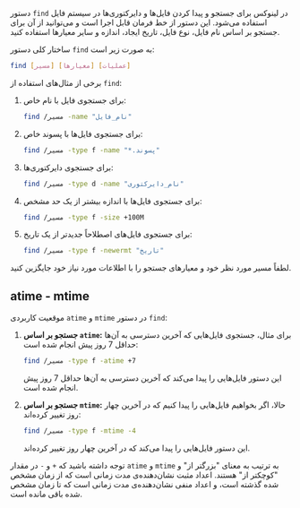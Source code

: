 دستور `find` در لینوکس برای جستجو و پیدا کردن فایل‌ها و دایرکتوری‌ها در سیستم فایل استفاده می‌شود. این دستور از خط فرمان قابل اجرا است و می‌توانید از آن برای جستجو بر اساس نام فایل، نوع فایل، تاریخ ایجاد، اندازه و سایر معیارها استفاده کنید.

ساختار کلی دستور `find` به صورت زیر است:

```bash
find [مسیر] [معیارها] [عملیات]
```

برخی از مثال‌های استفاده از `find`:

1. برای جستجوی فایل با نام خاص:
   ```bash
   find /مسیر -name "نام_فایل"
   ```

2. برای جستجوی فایل‌ها با پسوند خاص:
   ```bash
   find /مسیر -type f -name "*.پسوند"
   ```

3. برای جستجوی دایرکتوری‌ها:
   ```bash
   find /مسیر -type d -name "نام_دایرکتوری"
   ```

4. برای جستجوی فایل‌ها با اندازه بیشتر از یک حد مشخص:
   ```bash
   find /مسیر -type f -size +100M
   ```

5. برای جستجوی فایل‌های اصطلاحاً جدیدتر از یک تاریخ:
   ```bash
   find /مسیر -type f -newermt "تاریخ"
   ```

لطفاً مسیر مورد نظر خود و معیارهای جستجو را با اطلاعات مورد نیاز خود جایگزین کنید.


## atime - mtime

موقعیت کاربردی `atime` و `mtime` در دستور `find`:

1. **جستجو بر اساس `atime`:**
   برای مثال، جستجوی فایل‌هایی که آخرین دسترسی به آن‌ها حداقل 7 روز پیش انجام شده است:

   ```bash
   find /مسیر -type f -atime +7
   ```

   این دستور فایل‌هایی را پیدا می‌کند که آخرین دسترسی به آن‌ها حداقل 7 روز پیش انجام شده است.

2. **جستجو بر اساس `mtime`:**
   حالا، اگر بخواهیم فایل‌هایی را پیدا کنیم که در آخرین چهار روز تغییر کرده‌اند:

   ```bash
   find /مسیر -type f -mtime -4
   ```

   این دستور فایل‌هایی را پیدا می‌کند که در آخرین چهار روز تغییر کرده‌اند.

توجه داشته باشید که `+` و `-` در مقدار `atime` و `mtime` به ترتیب به معنای "بزرگتر از" و "کوچکتر از" هستند. اعداد مثبت نشان‌دهنده‌ی مدت زمانی است که از زمان مشخص شده گذشته است، و اعداد منفی نشان‌دهنده‌ی مدت زمانی است که تا زمان مشخص شده باقی مانده است.
